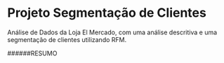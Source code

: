 # Projeto Segmentação de Clientes
Análise de Dados da Loja El Mercado, com uma análise descritiva e uma segmentação de clientes utilizando RFM.


######RESUMO
